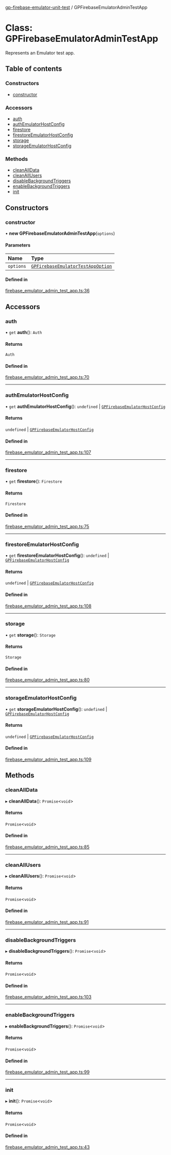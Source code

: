 [gp-firebase-emulator-unit-test](../README.md) / GPFirebaseEmulatorAdminTestApp

# Class: GPFirebaseEmulatorAdminTestApp

Represents an Emulator test app.

## Table of contents

### Constructors

- [constructor](GPFirebaseEmulatorAdminTestApp.md#constructor)

### Accessors

- [auth](GPFirebaseEmulatorAdminTestApp.md#auth)
- [authEmulatorHostConfig](GPFirebaseEmulatorAdminTestApp.md#authemulatorhostconfig)
- [firestore](GPFirebaseEmulatorAdminTestApp.md#firestore)
- [firestoreEmulatorHostConfig](GPFirebaseEmulatorAdminTestApp.md#firestoreemulatorhostconfig)
- [storage](GPFirebaseEmulatorAdminTestApp.md#storage)
- [storageEmulatorHostConfig](GPFirebaseEmulatorAdminTestApp.md#storageemulatorhostconfig)

### Methods

- [cleanAllData](GPFirebaseEmulatorAdminTestApp.md#cleanalldata)
- [cleanAllUsers](GPFirebaseEmulatorAdminTestApp.md#cleanallusers)
- [disableBackgroundTriggers](GPFirebaseEmulatorAdminTestApp.md#disablebackgroundtriggers)
- [enableBackgroundTriggers](GPFirebaseEmulatorAdminTestApp.md#enablebackgroundtriggers)
- [init](GPFirebaseEmulatorAdminTestApp.md#init)

## Constructors

### constructor

• **new GPFirebaseEmulatorAdminTestApp**(`options`)

#### Parameters

| Name | Type |
| :------ | :------ |
| `options` | [`GPFirebaseEmulatorTestAppOption`](../README.md#gpfirebaseemulatortestappoption) |

#### Defined in

[firebase_emulator_admin_test_app.ts:36](https://github.com/gpfister/gp-firebase-emulator-unit-test/blob/edb8010/src/firebase_emulator_admin_test_app.ts#L36)

## Accessors

### auth

• `get` **auth**(): `Auth`

#### Returns

`Auth`

#### Defined in

[firebase_emulator_admin_test_app.ts:70](https://github.com/gpfister/gp-firebase-emulator-unit-test/blob/edb8010/src/firebase_emulator_admin_test_app.ts#L70)

___

### authEmulatorHostConfig

• `get` **authEmulatorHostConfig**(): `undefined` \| [`GPFirebaseEmulatorHostConfig`](../README.md#gpfirebaseemulatorhostconfig)

#### Returns

`undefined` \| [`GPFirebaseEmulatorHostConfig`](../README.md#gpfirebaseemulatorhostconfig)

#### Defined in

[firebase_emulator_admin_test_app.ts:107](https://github.com/gpfister/gp-firebase-emulator-unit-test/blob/edb8010/src/firebase_emulator_admin_test_app.ts#L107)

___

### firestore

• `get` **firestore**(): `Firestore`

#### Returns

`Firestore`

#### Defined in

[firebase_emulator_admin_test_app.ts:75](https://github.com/gpfister/gp-firebase-emulator-unit-test/blob/edb8010/src/firebase_emulator_admin_test_app.ts#L75)

___

### firestoreEmulatorHostConfig

• `get` **firestoreEmulatorHostConfig**(): `undefined` \| [`GPFirebaseEmulatorHostConfig`](../README.md#gpfirebaseemulatorhostconfig)

#### Returns

`undefined` \| [`GPFirebaseEmulatorHostConfig`](../README.md#gpfirebaseemulatorhostconfig)

#### Defined in

[firebase_emulator_admin_test_app.ts:108](https://github.com/gpfister/gp-firebase-emulator-unit-test/blob/edb8010/src/firebase_emulator_admin_test_app.ts#L108)

___

### storage

• `get` **storage**(): `Storage`

#### Returns

`Storage`

#### Defined in

[firebase_emulator_admin_test_app.ts:80](https://github.com/gpfister/gp-firebase-emulator-unit-test/blob/edb8010/src/firebase_emulator_admin_test_app.ts#L80)

___

### storageEmulatorHostConfig

• `get` **storageEmulatorHostConfig**(): `undefined` \| [`GPFirebaseEmulatorHostConfig`](../README.md#gpfirebaseemulatorhostconfig)

#### Returns

`undefined` \| [`GPFirebaseEmulatorHostConfig`](../README.md#gpfirebaseemulatorhostconfig)

#### Defined in

[firebase_emulator_admin_test_app.ts:109](https://github.com/gpfister/gp-firebase-emulator-unit-test/blob/edb8010/src/firebase_emulator_admin_test_app.ts#L109)

## Methods

### cleanAllData

▸ **cleanAllData**(): `Promise`<`void`\>

#### Returns

`Promise`<`void`\>

#### Defined in

[firebase_emulator_admin_test_app.ts:85](https://github.com/gpfister/gp-firebase-emulator-unit-test/blob/edb8010/src/firebase_emulator_admin_test_app.ts#L85)

___

### cleanAllUsers

▸ **cleanAllUsers**(): `Promise`<`void`\>

#### Returns

`Promise`<`void`\>

#### Defined in

[firebase_emulator_admin_test_app.ts:91](https://github.com/gpfister/gp-firebase-emulator-unit-test/blob/edb8010/src/firebase_emulator_admin_test_app.ts#L91)

___

### disableBackgroundTriggers

▸ **disableBackgroundTriggers**(): `Promise`<`void`\>

#### Returns

`Promise`<`void`\>

#### Defined in

[firebase_emulator_admin_test_app.ts:103](https://github.com/gpfister/gp-firebase-emulator-unit-test/blob/edb8010/src/firebase_emulator_admin_test_app.ts#L103)

___

### enableBackgroundTriggers

▸ **enableBackgroundTriggers**(): `Promise`<`void`\>

#### Returns

`Promise`<`void`\>

#### Defined in

[firebase_emulator_admin_test_app.ts:99](https://github.com/gpfister/gp-firebase-emulator-unit-test/blob/edb8010/src/firebase_emulator_admin_test_app.ts#L99)

___

### init

▸ **init**(): `Promise`<`void`\>

#### Returns

`Promise`<`void`\>

#### Defined in

[firebase_emulator_admin_test_app.ts:43](https://github.com/gpfister/gp-firebase-emulator-unit-test/blob/edb8010/src/firebase_emulator_admin_test_app.ts#L43)
